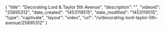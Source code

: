 {
    "title": "Decorating Lord & Taylor 5th Avenue",
    "description": "",
    "videoid": "25895312",
    "date_created": "1453119515",
    "date_modified": "1453119515",
    "type": "captivate",
    "layout": "video",
    "url": "\/v\/decorating-lord-taylor-5th-avenue\/25895312"
}